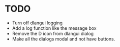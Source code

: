 

# TODO

* Turn off dlangui logging
* Add a log function like the message box
* Remove the D icon from dlangui dialog
* Make all the dialogs modal and not have buttons.
